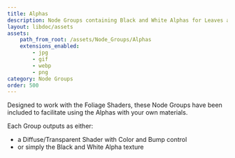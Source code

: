 ```yaml
---
title: Alphas
description: Node Groups containing Black and White Alphas for Leaves and Trees.
layout: libdoc/assets
assets:
    path_from_root: /assets/Node_Groups/Alphas
    extensions_enabled:
        - jpg
        - gif
        - webp
        - png
category: Node Groups
order: 500
---
```

Designed to work with the Foliage Shaders, these Node Groups have been included to facilitate using the Alphas with your own materials.

Each Group outputs as either:
- a Diffuse/Transparent Shader with Color and Bump control
- or simply the Black and White Alpha texture

